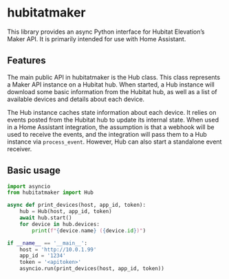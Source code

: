 # hubitatmaker

This library provides an async Python interface for Hubitat Elevation’s Maker
API. It is primarily intended for use with Home Assistant.

## Features

The main public API in hubitatmaker is the Hub class. This class represents a
Maker API instance on a Hubitat hub. When started, a Hub instance will download
some basic information from the Hubitat hub, as well as a list of available
devices and details about each device.

The Hub instance caches state information about each device. It relies on events
posted from the Hubitat hub to update its internal state. When used in a Home
Assistant integration, the assumption is that a webhook will be used to receive
the events, and the integration will pass them to a Hub instance via
`process_event`. However, Hub can also start a standalone event receiver.

## Basic usage

```python
import asyncio
from hubitatmaker import Hub

async def print_devices(host, app_id, token):
	hub = Hub(host, app_id, token)
	await hub.start()
	for device in hub.devices:
		print(f"{device.name} ({device.id})")

if __name__ == '__main__':
	host = 'http://10.0.1.99'
	app_id = '1234'
	token = '<apitoken>'
	asyncio.run(print_devices(host, app_id, token))
```
